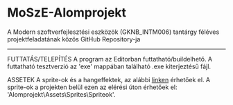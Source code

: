 # MoSzE-Alomprojekt
A Modern szoftverfejlesztési eszközök (GKNB_INTM006) tantárgy féléves projektfeladatának közös GitHub Repository-ja

---
FUTTATÁS/TELEPÍTÉS
A program az Editorban futtatható/buildelhető.
A futtatható tesztverzió az 'exe' mappában található .exe kiterjeztésű fájl.

ASSETEK
A sprite-ok és a hangeffektek, az alábbi [linken](https://drive.google.com/drive/folders/1DHKS8r9VeH_RksP4r9xgj3aoy9PINb3Z?usp=drive_link) érhetőek el.
A sprite-ok a projekten belül ezen az elérési úton érhetőek el: 'Alomprojekt\Assets\Sprites\Spriteok'.
